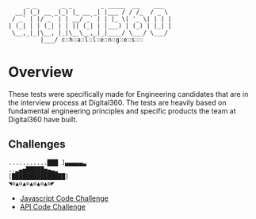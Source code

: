          _ _       _ _        _ _____  __    ___  
      __| (_) __ _(_) |_ __ _| |___ / / /_  / _ \ 
     / _` | |/ _` | | __/ _` | | |_ \| '_ \| | | |
    | (_| | | (_| | | || (_| | |___) | (_) | |_| |
     \__,_|_|\__, |_|\__\__,_|_|____/ \___/ \___/ 
             |___/ c𐧻h𐧻a𐧻l𐧻l𐧻e𐧻n𐧻g𐧻e𐧻s𐧻𐧻              

# Overview
These tests were specifically made for Engineering candidates
that are in the interview process at Digital360. The tests
are heavily based on fundamental engineering principles
and specific products the team at Digital360 have built.

## Challenges
    ...........███ ]▄▄▄▄▄▃
    ..▂▄▅█████▅▄▃▂
    [███████████████]
    ◥⊙▲⊙▲⊙▲⊙▲⊙▲⊙◤

- [Javascript Code Challenge](code_challenge_js.md)
- [API Code Challenge](code_challenge_api.md)